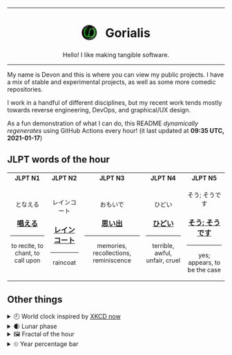 ***

<h1 align="center">
<sub>
    <img src="readme/resources/avatar.png" height="36">
</sub>
&nbsp;
Gorialis
</h1>
<p align="center">
Hello! I like making tangible software.
</p>

***

My name is Devon and this is where you can view my public projects. I have a mix of stable and experimental projects, as well as some more comedic repositories.

I work in a handful of different disciplines, but my recent work tends mostly towards reverse engineering, DevOps, and graphical/UX design.

As a fun demonstration of what I can do, this README *dynamically regenerates* using GitHub Actions every hour! (it last updated at **09:35 UTC, 2021-01-17**)

<h2>JLPT words of the hour</h2>
<table>
    <tr>
        <th>JLPT N1</th>
        <th>JLPT N2</th>
        <th>JLPT N3</th>
        <th>JLPT N4</th>
        <th>JLPT N5</th>
    </tr>
    <tr>
        <td>
            <p align="center">となえる</p>
            <h3 align="center"><b><a href="https://jisho.org/search/%E5%94%B1%E3%81%88%E3%82%8B">唱える</a></b></h3>
            <hr>
            <p align="center">to recite,<wbr> to chant,<wbr> to call upon</p>
        </td>
        <td>
            <p align="center">レインコート</p>
            <h3 align="center"><b><a href="https://jisho.org/search/%E3%83%AC%E3%82%A4%E3%83%B3%E3%82%B3%E3%83%BC%E3%83%88">レインコート</a></b></h3>
            <hr>
            <p align="center">raincoat</p>
        </td>
        <td>
            <p align="center">おもいで</p>
            <h3 align="center"><b><a href="https://jisho.org/search/%E6%80%9D%E3%81%84%E5%87%BA">思い出</a></b></h3>
            <hr>
            <p align="center">memories,<wbr> recollections,<wbr> reminiscence</p>
        </td>
        <td>
            <p align="center">ひどい</p>
            <h3 align="center"><b><a href="https://jisho.org/search/%E3%81%B2%E3%81%A9%E3%81%84">ひどい</a></b></h3>
            <hr>
            <p align="center">terrible,<wbr> awful,<wbr> unfair,<wbr> cruel</p>
        </td>
        <td>
            <p align="center">そう; そうです</p>
            <h3 align="center"><b><a href="https://jisho.org/search/%E3%81%9D%E3%81%86%3B%20%E3%81%9D%E3%81%86%E3%81%A7%E3%81%99">そう; そうです</a></b></h3>
            <hr>
            <p align="center">yes;<br> appears,<wbr> to be the case</p>
        </td>
    </tr>
</table>

<h2>Other things</h2>
<details>
<summary>🕘  World clock inspired by <a href="https://xkcd.com/now">XKCD now</a></summary>

> <img src="generated/now.png" width="512">

</details>
<details>
<summary>🌒 Lunar phase</summary>

The moon is approximately 16.23% through its phase (Waxing Crescent).

</details>
<details>
<summary>&#x1f5bc; Fractal of the hour</summary>

> <img src="generated/fractal.png" width="512">

</details>
<details>
<summary>&#x23f2; Year percentage bar</summary>
<pre><code>2021 [▁▁▁▁▁▁▁▁▁▁▁▁▁▁▁▁▁▁▁▁] 4.49%</code></pre>
</details>
